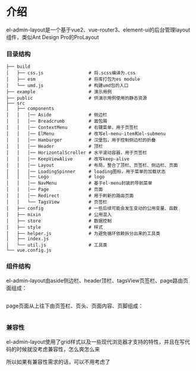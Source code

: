 # 介绍

el-admin-layout是一个基于vue2、vue-router3、element-ui的后台管理layout组件，类似Ant Design Pro的ProLayout

### 目录结构

```
├── build
│   ├── css.js                 # 将.scss编译为.css
│   ├── esm                    # 将库打包为es module
│   └── umd.js                 # 构建umd包的入口
├── example                    # 演示用例
├── public                     # 供演示用例使用的静态资源
├── src
│   ├── components
│   │   │── Aside              # 侧边栏
│   │   │── Breadcrumb         # 面包屑
│   │   │── ContextMenu        # 右键菜单，用于页签栏
│   │   │── ElMenu             # 改写el-menu-item和el-submenu
│   │   │── Hamburger          # 汉堡包，用于控制侧边栏的折叠
│   │   │── Header             # 顶栏
│   │   │── HorizontalScroller # 水平滚动容器，用于页签栏
│   │   │── KeepViewAlive      # 改写keep-alive
│   │   │── Layout             # 布局，整合了顶栏、页签栏、侧边栏、页面
│   │   │── LoadingSpinner     # loading图标，用于菜单的加载状态
│   │   │── Logo               # logo
│   │   │── NavMenu            # 基于el-menu封装的导航菜单
│   │   │── Page               # 页面
│   │   │── Redirect           # 用于刷新的路由页面
│   │   └── TagsView           # 页签栏
│   ├── config                 # 一些后续可能会发生变动的公用变量、函数
│   ├── mixin                  # 公用混入
│   ├── store                  # 数据控制
│   ├── style                  # 样式
│   ├── helper.js              # 为避免循环依赖拆分出来的工具类
│   ├── index.js
│   └── util.js                # 工具类
└── vue.config.js
```

### 组件结构

el-admin-layout由aside侧边栏、header顶栏、tagsView页签栏、page路由页面组成：

<img :src="$withBase('/结构-总体.png')">

page页面从上往下由页签栏、页头、页面内容、页脚组成：

<img :src="$withBase('/结构-页面.png')">

### 兼容性

el-admin-layout使用了grid样式以及一些现代浏览器才支持的特性，并且在写代码的时候就没考虑兼容性，怎么爽怎么来

所以如果有兼容性需求的话，可以不用考虑了

